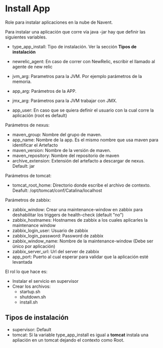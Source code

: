 Install App
=========

Role para instalar aplicaciones en la nube de Navent.

Para instalar una aplicación que corre vía java -jar hay que definir las siguientes variables.

- type_app_install: Tipo de instalación. Ver la sección **Tipos de instalación**
- newrelic_agent: En caso de correr con NewRelic, escribir el llamado al agente de new relic
 
- jvm_arg: Parametros para la JVM. Por ejemplo parámetros de la memoria.
- app_arg: Parámetros de la APP.
- jmx_arg: Parámetros para la JVM trabajar con JMX.

- app_user: En caso que se quiera definir el usuario con la cual corre la aplicación (root es default)

Parámetros de nexus:

- maven_group: Nombre del grupo de maven.
- app_name: Nombre de la app. Es el mismo nombre que usa maven para identificar el Artefacto
- maven_version: Nombre de la versión de maven.
- maven_repository: Nombre del repositorio de maven
- archive_extension: Extensión del artefacto a descargar de nexus. Default: jar

Parámetros de tomcat:

- tomcat_root_home: Directorio donde escribe el archivo de contexto. Deafult: /opt/tomcat/conf/Catalina/localhost

Parámetros de zabbix:
- zabbix_window: Crear una maintenance-window en zabbix para deshabilitar los triggers de health-check (default "no")
- zabbix_hostnames: Hostnames de zabbix a los cuales aplicarles la maintenance window
- zabbix_login_user: Usuario de zabbix
- zabbix_login_password: Password de zabbix
- zabbix_window_name: Nombre de la maintenance-window (Debe ser único por aplicación)
- zabbix_server_url: Url del server de zabbix
- app_port: Puerto al cual esperar para validar que la aplicación esté levantada

El rol lo que hace es:

- Instalar el servicio en supervisor
- Crear los archivos:
    - startup.sh
    - shutdown.sh
    - install.sh
    
 ## Tipos de instalación
 
 - supervisor: Default
 - tomcat: Si la variable type_app_install es igual a **tomcat** instala una apliación en un tomcat dejando el contexto como Root. 



